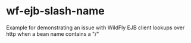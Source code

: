 # wf-ejb-slash-name
Example for demonstrating an issue with WildFly EJB client lookups over http when a bean name contains a "/" 
